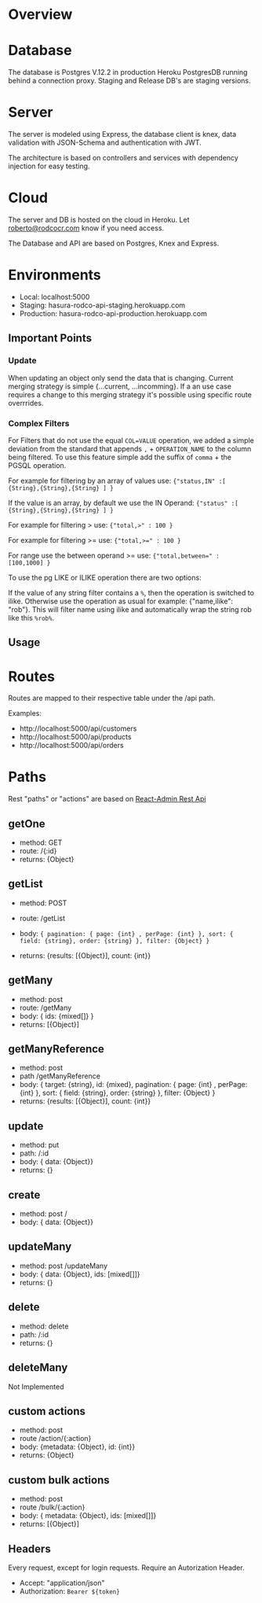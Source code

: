 # Overview

# Database

The database is Postgres V.12.2 in production Heroku PostgresDB running behind a connection proxy. Staging and Release DB's are staging versions.

# Server

The server is modeled using Express, the database client is knex, data validation with JSON-Schema and authentication with JWT.

The architecture is based on controllers and services with dependency injection for easy testing.

# Cloud

The server and DB is hosted on the cloud in Heroku. Let roberto@rodcocr.com know if you need access.

The Database and API are based on Postgres, Knex and Express.

# Environments

- Local: localhost:5000
- Staging: hasura-rodco-api-staging.herokuapp.com
- Production: hasura-rodco-api-production.herokuapp.com

## Important Points

### Update

When updating an object only send the data that is changing. Current merging strategy is simple {...current, ...incomming}. If a an use case requires a change to this merging strategy it's possible using specific route overrrides.

### Complex Filters

For Filters that do not use the equal `COL=VALUE` operation, we added a simple deviation from the standard that appends `,` + `OPERATION_NAME` to the column being filtered. To use this feature simple add the suffix of `comma` + the PGSQL operation.

For example for filtering by an array of values use: `{"status,IN" :[ {String},{String},{String} ] }`

If the value is an array, by default we use the IN Operand: `{"status" :[ {String},{String},{String} ] }`

For example for filtering > use: `{"total,>" : 100 }`

For example for filtering >= use: `{"total,>=" : 100 }`

For range use the between operand >= use: `{"total,between=" : [100,1000] }`

To use the pg LIKE or ILIKE operation there are two options:

If the value of any string filter contains a `%`, then the operation is switched to ilike. Otherwise use the operation as usual for example: {"name,ilike": "rob"}. This will filter name using ilike and automatically wrap the string rob like this `%rob%`.

## Usage

# Routes

Routes are mapped to their respective table under the /api path.

Examples:

- http://localhost:5000/api/customers
- http://localhost:5000/api/products
- http://localhost:5000/api/orders

# Paths

Rest "paths" or "actions" are based on [React-Admin Rest Api](https://marmelab.com/react-admin/DataProviders.html)

## getOne

- method: GET
- route: /{:id}
- returns: {Object}

## getList

- method: POST
- route: /getList
- body: `{ pagination: { page: {int} , perPage: {int} }, sort: { field: {string}, order: {string} }, filter: {Object} }`

- returns: {results: [{Object}], count: {int}}

## getMany

- method: post
- route: /getMany
- body: { ids: {mixed[]} }
- returns: [{Object}]

## getManyReference

- method: post
- path /getManyReference
- body: { target: {string}, id: {mixed}, pagination: { page: {int} , perPage: {int} }, sort: { field: {string}, order: {string} }, filter: {Object} }
- returns: {results: [{Object}], count: {int}}

## update

- method: put
- path: /:id
- body: { data: {Object}}
- returns: {}

## create

- method: post /
- body: { data: {Object}}

## updateMany

- method: post /updateMany
- body: { data: {Object}, ids: [mixed[]]}
- returns: {}

## delete

- method: delete
- path: /:id
- returns: {}

## deleteMany

Not Implemented

## custom actions

- method: post
- route /action/{:action}
- body: {metadata: {Object}, id: {int}}
- returns: {Object}

## custom bulk actions

- method: post
- route /bulk/{:action}
- body: { metadata: {Object}, ids: [mixed[]]}
- returns: [{Object}]

## Headers

Every request, except for login requests. Require an Autorization Header.

- Accept: "application/json"
- Authorization: `Bearer ${token}`

```

```
